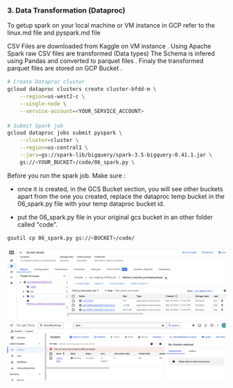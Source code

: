 ### 3. Data Transformation (Dataproc)

To getup spark on your local machine or VM instance in GCP refer to the linux.md file and pyspark.md file 

CSV Files are downloaded from Kaggle on VM instance . Using Apache Spark raw CSV files are transformed (Data types)
The Schema is infered using Pandas and converted to parquet files .
Finaly the transformed parquet files are stored on GCP Bucket .


```bash
# Create Dataproc cluster
gcloud dataproc clusters create cluster-bfdd-m \
    --region=us-west2-c \
    --single-node \
    --service-account=<YOUR_SERVICE_ACCOUNT>

# Submit Spark job
gcloud dataproc jobs submit pyspark \
    --cluster=cluster \
    --region=us-central1 \
    --jars=gs://spark-lib/bigquery/spark-3.5-bigquery-0.41.1.jar \
    gs://<YOUR_BUCKET>/code/06_spark.py \

```
Before you run the spark job. Make sure :

- once it is created, in the GCS Bucket section, you will see other buckets apart from the one you created, replace the dataproc temp bucket in the 06_spark.py file with your temp dataproc bucket id.

- put the 06_spark.py file in your original gcs bucket in an other folder called "code".
```bash
gsutil cp 06_spark.py gs://<BUCKET>/code/


```

![Parquet-GCP](https://github.com/sara-soomro/Project/blob/main/spark/CSV-Parquet.png)
![Project Overview](https://github.com/sara-soomro/Project/blob/main/spark/cluster.png)
